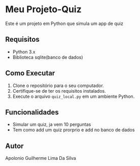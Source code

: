 # Meu Projeto-Quiz

Este é um projeto em Python que simula um app de quiz

## Requisitos

- Python 3.x
- Biblioteca sqlite(banco de dados)

## Como Executar

1. Clone o repositório para o seu computador.
2. Certifique-se de ter os requisitos instalados.
3. Execute o arquivo `quiz_local.py` em um ambiente Python.

## Funcionalidades

- Simular um quiz, ja vem 10 perguntas
- Tem como add um quiz prorprio e add no banco de dados

## Autor

Apolonio Guilherme Lima Da Silva
